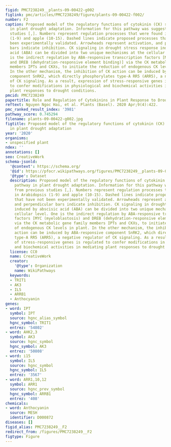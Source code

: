```yaml
---
figid: PMC7238249__plants-09-00422-g002
figlink: pmc/articles/PMC7238249/figure/plants-09-00422-f002/
number: F2
caption: Proposed model of the regulatory functions of cytokinin (CK) signaling pathway
  in plant drought adaptation. Information for this pathway was suggested from previous
  studies [,]. Numbers represent regulation processes that were found in Arabidopsis
  (1-9) and apple (10-15). Dashed lines indicate proposed processes that have not
  been experimentally validated. Arrowheads represent activation, and perpendicular
  bars indicate inhibition. CK signaling in drought stress response induced by abscisic
  acid (ABA) can be divided into two unique mechanisms at the cellular level. One
  is the indirect regulation by ABA-responsive transcription factors [MYC (myeloblastosis)
  and DREB (dehydration-responsive element binding)] via the CK metabolic gene family
  members IPTs and CKXs, to initiate the reduction of endogenous CK levels in plant.
  In the other mechanism, the inhibition of CK action can be induced by ABA-responsive
  component SnRK2, which directly phosphorylates type-A RR5 (ARR5), a negative regulator
  of CK signaling. As a result, expression of stress-responsive genes is regulated
  to confer modifications in physiological and biochemical activities in mediating
  plant responses to drought conditions.
pmcid: PMC7238249
papertitle: Role and Regulation of Cytokinins in Plant Response to Drought Stress.
reftext: Nguyen Ngoc Hai, et al. Plants (Basel). 2020 Apr;9(4):422.
pmc_ranked_result_index: '3981'
pathway_score: 0.745294
filename: plants-09-00422-g002.jpg
figtitle: Proposed model of the regulatory functions of cytokinin (CK) signaling pathway
  in plant drought adaptation
year: '2020'
organisms:
- unspecified plant
ndex: ''
annotations: []
seo: CreativeWork
schema-jsonld:
  '@context': https://schema.org/
  '@id': https://pfocr.wikipathways.org/figures/PMC7238249__plants-09-00422-g002.html
  '@type': Dataset
  description: Proposed model of the regulatory functions of cytokinin (CK) signaling
    pathway in plant drought adaptation. Information for this pathway was suggested
    from previous studies [,]. Numbers represent regulation processes that were found
    in Arabidopsis (1-9) and apple (10-15). Dashed lines indicate proposed processes
    that have not been experimentally validated. Arrowheads represent activation,
    and perpendicular bars indicate inhibition. CK signaling in drought stress response
    induced by abscisic acid (ABA) can be divided into two unique mechanisms at the
    cellular level. One is the indirect regulation by ABA-responsive transcription
    factors [MYC (myeloblastosis) and DREB (dehydration-responsive element binding)]
    via the CK metabolic gene family members IPTs and CKXs, to initiate the reduction
    of endogenous CK levels in plant. In the other mechanism, the inhibition of CK
    action can be induced by ABA-responsive component SnRK2, which directly phosphorylates
    type-A RR5 (ARR5), a negative regulator of CK signaling. As a result, expression
    of stress-responsive genes is regulated to confer modifications in physiological
    and biochemical activities in mediating plant responses to drought conditions.
  license: CC0
  name: CreativeWork
  creator:
    '@type': Organization
    name: WikiPathways
  keywords:
  - TRIT1
  - AK3
  - IL5
  - ARRB1
  - Anthocyanin
genes:
- word: IPT
  symbol: IPT
  source: hgnc_alias_symbol
  hgnc_symbol: TRIT1
  entrez: '54802'
- word: АНК2,3
  symbol: AK3
  source: hgnc_symbol
  hgnc_symbol: AK3
  entrez: '50808'
- word: i15
  symbol: IL5
  source: hgnc_symbol
  hgnc_symbol: IL5
  entrez: '3567'
- word: ARR1,10,12
  symbol: ARR1
  source: hgnc_prev_symbol
  hgnc_symbol: ARRB1
  entrez: '408'
chemicals:
- word: Anthocyanin
  source: MESH
  identifier: D000872
diseases: []
figid_alias: PMC7238249__F2
redirect_from: /figures/PMC7238249__F2
figtype: Figure
---
```

